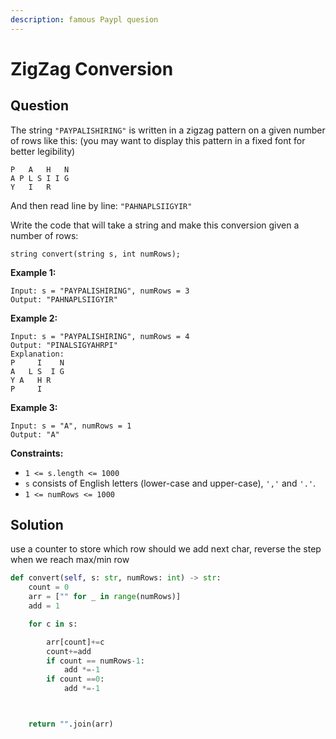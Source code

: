```yaml
---
description: famous Paypl quesion
---
```


# ZigZag Conversion

## Question

The string `"PAYPALISHIRING"` is written in a zigzag pattern on a given number of rows like this: (you may want to display this pattern in a fixed font for better legibility)

```
P   A   H   N
A P L S I I G
Y   I   R
```

And then read line by line: `"PAHNAPLSIIGYIR"`

Write the code that will take a string and make this conversion given a number of rows:

```
string convert(string s, int numRows);
```

**Example 1:**

```
Input: s = "PAYPALISHIRING", numRows = 3
Output: "PAHNAPLSIIGYIR"
```

**Example 2:**

```
Input: s = "PAYPALISHIRING", numRows = 4
Output: "PINALSIGYAHRPI"
Explanation:
P     I    N
A   L S  I G
Y A   H R
P     I
```

**Example 3:**

```
Input: s = "A", numRows = 1
Output: "A"
```

**Constraints:**

* `1 <= s.length <= 1000`
* `s` consists of English letters (lower-case and upper-case), `','` and `'.'`.
* `1 <= numRows <= 1000`

## Solution

use a counter to store which row should we add next char, reverse the step when we reach max/min row

```python
def convert(self, s: str, numRows: int) -> str:
    count = 0
    arr = ["" for _ in range(numRows)]
    add = 1

    for c in s:

        arr[count]+=c
        count+=add
        if count == numRows-1:
            add *=-1
        if count ==0:
            add *=-1



    return "".join(arr)
```
